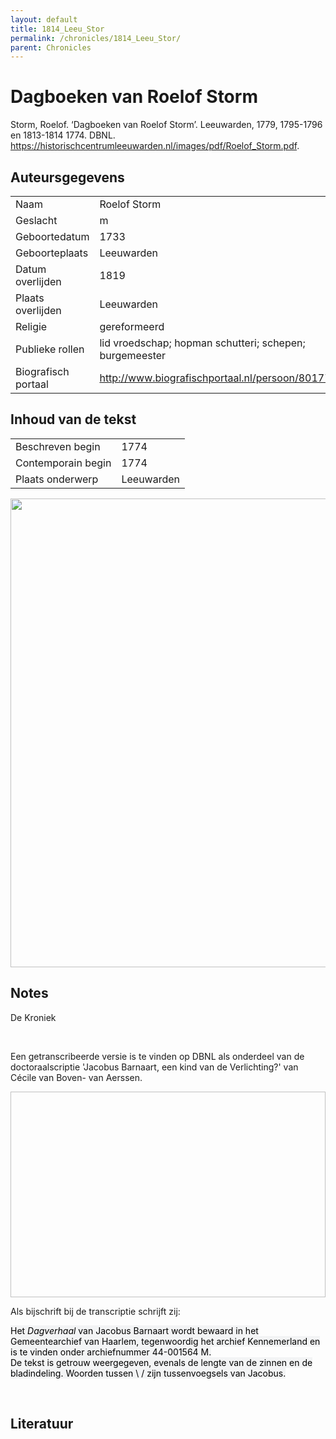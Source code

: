 ```yaml
---
layout: default
title: 1814_Leeu_Stor
permalink: /chronicles/1814_Leeu_Stor/
parent: Chronicles
--- 
```



# Dagboeken van Roelof Storm 

Storm, Roelof. ‘Dagboeken van Roelof Storm’. Leeuwarden, 1779, 1795-1796 en 1813-1814 1774. DBNL. https://historischcentrumleeuwarden.nl/images/pdf/Roelof_Storm.pdf. 

## Auteursgegevens 

| | | 
| --------------- | --------------- | 
| Naam | Roelof Storm | 
| Geslacht | m | 
 | Geboortedatum | 1733 | 
| Geboorteplaats | Leeuwarden | 
| Datum overlijden | 1819 | 
| Plaats overlijden | Leeuwarden | 
| Religie | gereformeerd | 
| Publieke rollen | lid vroedschap; hopman schutteri; schepen; burgemeester | 
| Biografisch portaal | http://www.biografischportaal.nl/persoon/80177318 | 

## Inhoud van de tekst 

| | | 
| --------------- | --------------- | 
| Beschreven begin | 1774 | 
| Contemporain begin | 1774 | 
| Plaats onderwerp | Leeuwarden | 

[<img src="..\..\barplots_chronicles\1814_Leeu_Stor.jpg" width="750"/>](..\..\barplots_chronicles\1814_Leeu_Stor.jpg) 

## Notes 

<div data-schema-version="8"><p>De Kroniek</p>
<p>&nbsp;</p>
<p>Een getranscribeerde versie is te vinden op DBNL als onderdeel van de doctoraalscriptie 'Jacobus Barnaart, een kind van de Verlichting?' van Cécile van Boven- van Aerssen.</p>
<p><img alt="" data-attachment-key="XMKBAG3I" width="606" height="329"></p>
<p>Als bijschrift bij de transcriptie schrijft zij:</p>
<p><span style="color: #000000"><span style="background-color: #f3f4f5">Het&nbsp;</span></span><em><span style="color: #000000"><span style="background-color: #f3f4f5">Dagverhaal</span></span></em><span style="color: #000000"><span style="background-color: #f3f4f5">&nbsp;van Jacobus Barnaart wordt bewaard in het Gemeentearchief van Haarlem, tegenwoordig het archief Kennemerland en is te vinden onder archiefnummer 44-001564 M.<br>De tekst is getrouw weergegeven, evenals de lengte van de zinnen en de bladindeling. Woorden tussen \ / zijn tussenvoegsels van Jacobus.</span></span></p>
<p>&nbsp;</p>
</div> 

## Literatuur 

